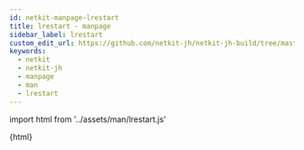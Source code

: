 ```yaml
---
id: netkit-manpage-lrestart
title: lrestart - manpage
sidebar_label: lrestart
custom_edit_url: https://github.com/netkit-jh/netkit-jh-build/tree/master/core/man
keywords:
  - netkit
  - netkit-jh
  - manpage
  - man
  - lrestart
---
```


import html from '../assets/man/lrestart.js'

<div>{html}</div>

